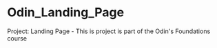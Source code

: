 # Odin_Landing_Page
Project: Landing Page - This is project is part of the Odin's Foundations course
